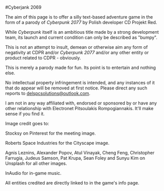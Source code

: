 #Cyberjank 2069


The aim of this page is to offer a silly text-based adventure game in the form of a parody of *Cyberpunk 2077* by Polish developer CD Projekt Red.


While *Cyberpunk* itself is an ambitious title made by a strong development team, its launch and current condition can only be described as "bumpy".


This is not an attempt to insult, demean or otherwise aim any form of negativity at CDPR and/or *Cyberpunk 2077* and/or any other entity or product related to CDPR - obviously.


This is merely a parody made for fun. Its point is to entertain and nothing else.


No intellectual property infringement is intended, and any instances of it that do appear will be removed at first notice. Please direct any such reports to delspcsolutions@outlook.com.


I am not in any way affiliated with, endorsed or sponsored by or have any other relationship with Electronet Pitsoulakis Rompogiannakis. It'll make sense if you find it.


Image credit goes to: 

Stocksy on Pinterest for the meeting image.

Roberts Space Industries for the Cityscape image.

Agnis Leznins, Alexander Popov, Atul Vinayak, Cheng Feng, Christopher Farrugia, Judeus Samson, Pat Krupa, Sean Foley and Sunyu Kim on Unsplash for all other images.

InAudio for in-game music.

All entities credited are directly linked to in the game's info page.
